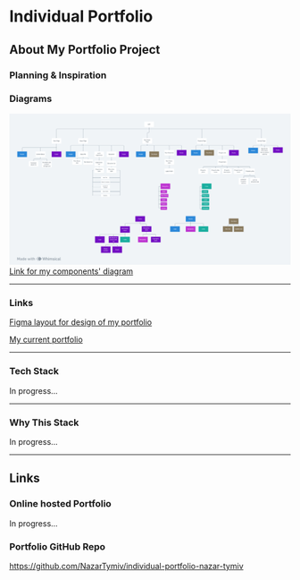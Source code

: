 # Individual Portfolio

## About My Portfolio Project

### Planning & Inspiration

### Diagrams

![alt text](./_assets/individual-portfolio.png)
[Link for my components' diagram](https://whimsical.com/individual-portfolio-5pePPa99b54Up9qXFYuWhA)

---

### Links

[Figma layout for design of my portfolio](<https://www.figma.com/file/HNvizHWHUTJkVd3IR53Ij2/Developer-Portfolio-Design-(Community)?node-id=0%3A1&mode=dev>)

[My current portfolio](https://portfolio-nazar.web.app/)

---

### Tech Stack

In progress...

---

### Why This Stack

In progress...

---

## Links

### Online hosted Portfolio

In progress...

### Portfolio GitHub Repo

https://github.com/NazarTymiv/individual-portfolio-nazar-tymiv
